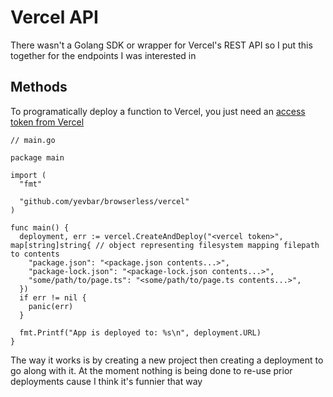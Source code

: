 # Vercel API

There wasn't a Golang SDK or wrapper for Vercel's REST API so I put this together for the endpoints I was interested in

## Methods

To programatically deploy a function to Vercel, you just need an [access token from Vercel](https://vercel.com/account/settings/tokens)

```golang
// main.go

package main

import (
  "fmt"

  "github.com/yevbar/browserless/vercel"
)

func main() {
  deployment, err := vercel.CreateAndDeploy("<vercel token>", map[string]string{ // object representing filesystem mapping filepath to contents
	"package.json": "<package.json contents...>",
	"package-lock.json": "<package-lock.json contents...>",
	"some/path/to/page.ts": "<some/path/to/page.ts contents...>",
  })
  if err != nil {
    panic(err)
  }

  fmt.Printf("App is deployed to: %s\n", deployment.URL)
}
```

The way it works is by creating a new project then creating a deployment to go along with it. At the moment nothing is being done to re-use prior deployments cause I think it's funnier that way
